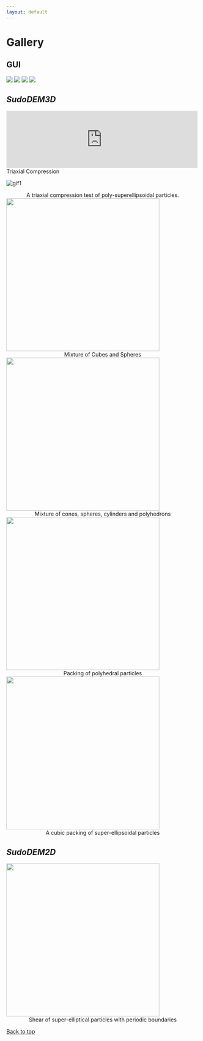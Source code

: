 ```yaml
---
layout: default
---
```

# Gallery

## GUI
![](./docs/images/sudodem2d.png)
![](./docs/images/sudodem3d.png)
![](./docs/images/sudodem2dgui.png)
![](./docs/images/sudodem3dgui.png)

## <i>SudoDEM3D</i>

<iframe src="https://player.vimeo.com/video/330169944" width="500" frameborder="0" align="middle" allow="autoplay; fullscreen" allowfullscreen></iframe>
Triaxial Compression

![gif1](./docs/images/triaxialtest-1.gif)
<center>A triaxial compression test of poly-superellipsoidal particles.</center>

<img src="./docs/images/spheresandcubes.png" width="400"/>
<center>Mixture of Cubes and Spheres</center>

<img src="./docs/images/mixturesofpolys.png" width="400"/>
<center>Mixture of cones, spheres, cylinders and polyhedrons</center>

<img src="./docs/images/polyhedrons.png" width="400"/>
<center>Packing of polyhedral particles</center>

<img src="./docs/images/superellipsoids.png" width="400"/>
<center>A cubic packing of super-ellipsoidal particles</center>



## <i>SudoDEM2D</i>
<!--
![image5](./docs/images/sudodem2d-svg1.png#center)
-->
<img src="./docs/images/sudodem2d-svg1.png" width="400"/>
<center>Shear of super-elliptical particles with periodic boundaries</center>

[Back to top](#top)
